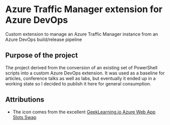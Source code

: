 # Azure Traffic Manager extension for Azure DevOps
Custom extension to manage an Azure Traffic Manager instance from an Azure DevOps build/release pipeline

## Purpose of the project
The project derived from the conversion of an existing set of PowerShell scripts into a custom Azure DevOps extension. It was used as a baseline for articles, conference talks as well as labs, but eventually it ended up in a working state so I decided to publish it here for general consumption.

## Attributions
* The icon comes from the excellent [GeekLearning.io Azure Web App Slots Swap](https://github.com/geeklearningio/gl-vsts-tasks-azure)

